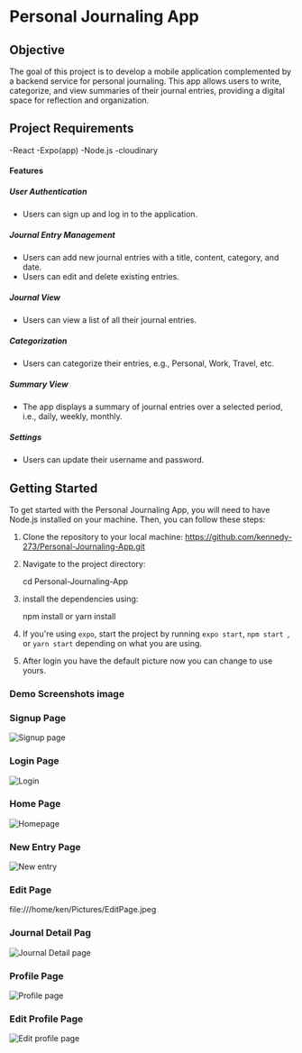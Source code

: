 # Personal Journaling App

## Objective

The goal of this project is to develop a mobile application complemented by a backend service for personal journaling. This app allows users to write, categorize, and view summaries of their journal entries, providing a digital space for reflection and organization.

## Project Requirements
-React
-Expo(app)
-Node.js
-cloudinary

#### Features

##### User Authentication

- Users can sign up and log in to the application.

##### Journal Entry Management

- Users can add new journal entries with a title, content, category, and date.
- Users can edit and delete existing entries.

##### Journal View

- Users can view a list of all their journal entries.

##### Categorization

- Users can categorize their entries, e.g., Personal, Work, Travel, etc.

##### Summary View

- The app displays a summary of journal entries over a selected period, i.e., daily, weekly, monthly.

##### Settings

- Users can update their username and password.

## Getting Started

To get started with the Personal Journaling App, you will need to have Node.js installed on your machine. Then, you can follow these steps:

1. Clone the repository to your local machine: https://github.com/kennedy-273/Personal-Journaling-App.git

2. Navigate to the project directory:

    cd Personal-Journaling-App

3. install the dependencies using:

    npm install
        or
    yarn install


4. If you're using `expo`, start the project by running `expo start`, `npm start `, or `yarn start` depending on what you are using.

5. After login you have the default picture now you can change to use yours.

 

### Demo  Screenshots image

### Signup Page

![Signup page](https://github.com/kennedy-273/Personal-Journaling-App/assets/92169187/c7f33118-79a7-41c5-a64a-46517b70957d)


### Login Page
![Login](https://github.com/kennedy-273/Personal-Journaling-App/assets/92169187/1791cfb3-0a70-47e8-b770-41f75045b8b3)


### Home Page
![Homepage](https://github.com/kennedy-273/Personal-Journaling-App/assets/92169187/2c1bfebc-4c22-4ffe-8d41-3f3f00e5a067)


### New Entry Page
![New entry](https://github.com/kennedy-273/Personal-Journaling-App/assets/92169187/69319dc6-41d6-43a4-b9bf-3f1eab19ac13)


### Edit Page
file:///home/ken/Pictures/EditPage.jpeg


### Journal Detail Pag

![Journal Detail page](https://github.com/kennedy-273/Personal-Journaling-App/assets/92169187/48229cf5-4d15-4709-8136-dd68d1fec0c6)



### Profile Page
![Profile page](https://github.com/kennedy-273/Personal-Journaling-App/assets/92169187/b3440941-1ee0-44ba-8ff0-f56566eab269)


### Edit Profile Page
![Edit profile page](https://github.com/kennedy-273/Personal-Journaling-App/assets/92169187/25c568af-4f62-4755-b124-3891f932e1b6)

